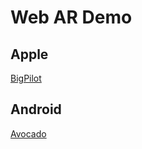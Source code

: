 # Web AR Demo

## Apple

[BigPilot](./BigPilot.usdz)

## Android

[Avocado](intent://gltf/BigPilot.BigPilot.gltf#Intent;scheme=https;package=com.google.android.googlequicksearchbox;action=android.intent.action.VIEW;S.browser_fallback_url=https://developers.google.com/ar;end;)
